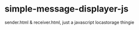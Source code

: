 simple-message-displayer-js
===========================

sender.html &amp; receiver.html, just a javascript locastorage thingie
